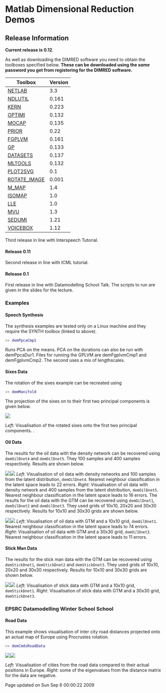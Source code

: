 
Matlab Dimensional Reduction Demos
==================================

Release Information
-------------------

**Current release is 0.12**.

As well as downloading the DIMRED software you need to obtain the toolboxes specified below. **These can be downloaded using the *same* password you get from registering for the DIMRED software.**

| **Toolbox**                                           | **Version** |
|-------------------------------------------------------|-------------|
| [NETLAB](/netlab/downloadFiles/vrs3p3)                | 3.3         |
| [NDLUTIL](/ndlutil/downloadFiles/vrs0p161)            | 0.161       |
| [KERN](/kern/downloadFiles/vrs0p223)                  | 0.223       |
| [OPTIMI](/optimi/downloadFiles/vrs0p132)              | 0.132       |
| [MOCAP](/mocap/downloadFiles/vrs0p135)                | 0.135       |
| [PRIOR](/prior/downloadFiles/vrs0p22)                 | 0.22        |
| [FGPLVM](/fgplvm/downloadFiles/vrs0p161)              | 0.161       |
| [GP](/gp/downloadFiles/vrs0p133)                      | 0.133       |
| [DATASETS](/datasets/downloadFiles/vrs0p137)          | 0.137       |
| [MLTOOLS](/mltools/downloadFiles/vrs0p132)            | 0.132       |
| [PLOT2SVG](/plot2svg/downloadFiles/vrs0p1)            | 0.1         |
| [ROTATE\_IMAGE](/rotate_image/downloadFiles/vrs0p001) | 0.001       |
| [M\_MAP](/m_map/downloadFiles/vrs1p4)                 | 1.4         |
| [ISOMAP](/isomap/downloadFiles/vrs1p0)                | 1.0         |
| [LLE](/lle/downloadFiles/vrs1p0)                      | 1.0         |
| [MVU](/mvu/downloadFiles/vrs1p3)                      | 1.3         |
| [SEDUMI](/sedumi/downloadFiles/vrs1p21)               | 1.21        |
| [VOICEBOX](/voicebox/downloadFiles/vrs1p12)           | 1.12        |

Third release in line with Interspeech Tutorial.

#### Release 0.11

Second release in line with ICML tutorial.

#### Release 0.1

First release in line with Datamodelling School Talk. The scripts to run are given in the slides for the lecture.

### Examples

#### Speech Synthesis

The synthesis examples are tested only on a Linux machine and they require the SYNTH toolbox (linked to above).

```matlab
>> demPpcaCmp1
```

Runs PCA on the means. PCA on the durations can also be run with demPpcaDur1. Files for running the GPLVM are demFgplvmCmp1 and demFgplvmCmp2. The second uses a mix of lengthscales.

#### Sixes Data

The rotation of the sixes example can be recreated using

```matlab
>> demManifold
```

The projection of the sixes on to their first two principal components is given below.

![](demManifoldPrint_all_1_2.png)

*Left*: Visualisation of the rotated sixes onto the first two principal components. .

#### Oil Data

The results for the oil data with the density network can be recovered using `demOilDnet4` and `demOilDnet5`. They 100 samples and 400 samples respectively. Results are shown below.

![](demOilDnet4.png)![](demOilDnet5.png)
 *Left*: Visualisation of oil data with density networks and 100 samples from the latent distribution, `demOilDnet4`. Nearest neighbour classification in the latent space leads to 22 errors. *Right*: Visualisation of oil data with density network and 400 samples from the latent distribution, `demOilDnet5`. Nearest neighbour classification in the latent space leads to 16 errors.
The results for the oil data with the GTM can be recovered using `demOilDnet1`, `demOilDnet2` and `demOilDnet3`. They used grids of 10x10, 20x20 and 30x30 respectively. Results for 10x10 and 30x30 grids are shown below.

![](demOilDnet1.png)![](demOilDnet3.png)
 *Left*: Visualisation of oil data with GTM and a 10x10 grid, `demOilDnet1`. Nearest neighbour classification in the latent space leads to 74 errors. *Right*: Visualisation of oil data with GTM and a 30x30 grid, `demOilDnet3`. Nearest neighbour classification in the latent space leads to 11 errors.

#### Stick Man Data

The results for the stick man data with the GTM can be recovered using `demStickDnet1`, `demStickDnet2` and `demStickDnet3`. They used grids of 10x10, 20x20 and 30x30 respectively. Results for 10x10 and 30x30 grids are shown below.

![](demStickDnet1.png)![](demStickDnet3.png)
 *Left*: Visualisation of stick data with GTM and a 10x10 grid, `demStickDnet1`. *Right*: Visualisation of stick data with GTM and a 30x30 grid, `demStickDnet3`.
### EPSRC Datamodelling Winter School School

#### Road Data

This example shows visualisation of inter city road distances projected onto an actual map of Europe using Procrustes rotation.

```matlab
>> demCmdsRoadData
```

![](demCmdsRoadData1.png)![](demCmdsRoadData2.png)

*Left*: Visualisation of cities from the road data compared to their actual positions in Europe. *Right*: some of the eigenvalues from the distance matrix for the data are negative.

Page updated on Sun Sep 6 00:00:22 2009



